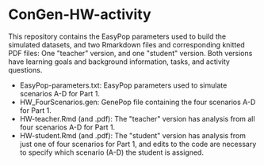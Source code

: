 # ConGen-HW-activity  

This repository contains the EasyPop parameters used to build the simulated datasets, and two Rmarkdown files and corresponding knitted PDF files: One "teacher" version, and one "student" version. Both versions have learning goals and background information, tasks, and activity questions.
* EasyPop-parameters.txt: EasyPop parameters used to simulate scenarios A-D for Part 1.  
* HW_FourScenarios.gen: GenePop file containing the four scenarios A-D for Part 1. 
* HW-teacher.Rmd (and .pdf): The "teacher" version has analysis from all four scenarios A-D for Part 1.   
* HW-student.Rmd (and .pdf): The "student" version has analysis from just one of four scenarios for Part 1, and edits to the code are necessary to specify which scenario (A-D) the student is assigned.
